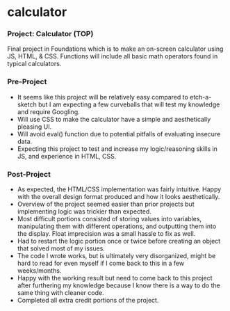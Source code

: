 # calculator
### Project: Calculator (TOP)
Final project in Foundations which is to make an on-screen calculator using JS, HTML, & CSS.
Functions will include all basic math operators found in typical calculators.

### Pre-Project 
- It seems like this project will be relatively easy compared to etch-a-sketch but I am expecting a few curveballs that will test my knowledge and require Googling.
- Will use CSS to make the calculator have a simple and aesthetically pleasing UI. 
- Will avoid eval() function due to potential pitfalls of evaluating insecure data. 
- Expecting this project to test and increase my logic/reasoning skills in JS, and experience in HTML, CSS.

### Post-Project
- As expected, the HTML/CSS implementation was fairly intuitive. Happy with the overall design format produced and how it looks aesthetically.
- Overview of the project seemed easier than prior projects but implementing logic was trickier than expected.
- Most difficult portions consisted of storing values into variables, manipulating them with different operations, and outputting them into the display. Float imprecision was a small hassle to fix as well. 
- Had to restart the logic portion once or twice before creating an object that solved most of my issues.
- The code I wrote works, but is ultimately very disorganized, might be hard to read for even myself if I come back to this in a few weeks/months. 
- Happy with the working result but need to come back to this project after furthering my knowledge because I know there is a way to do the same thing with cleaner code.
- Completed all extra credit portions of the project. 